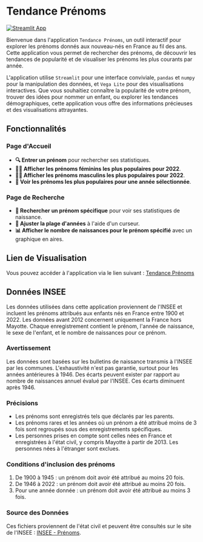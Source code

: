 # Tendance Prénoms

[![Streamlit App](https://static.streamlit.io/badges/streamlit_badge_black_white.svg)]([https://share.streamlit.io/andfanilo/streamlit-echarts-demo/master/app.py](https://prenoms-fr.streamlit.app/))

Bienvenue dans l'application `Tendance Prénoms`, un outil interactif pour explorer les prénoms donnés aux nouveau-nés en France au fil des ans. Cette application vous permet de rechercher des prénoms, de découvrir les tendances de popularité et de visualiser les prénoms les plus courants par année.

L'application utilise `Streamlit` pour une interface conviviale, `pandas` et `numpy` pour la manipulation des données, et `Vega Lite` pour des visualisations interactives. Que vous souhaitiez connaître la popularité de votre prénom, trouver des idées pour nommer un enfant, ou explorer les tendances démographiques, cette application vous offre des informations précieuses et des visualisations attrayantes.

## Fonctionnalités

### Page d'Accueil
- **🔍 Entrer un prénom** pour rechercher ses statistiques.
- **👧🏻 Afficher les prénoms féminins les plus populaires pour 2022**.
- **👦🏻 Afficher les prénoms masculins les plus populaires pour 2022**.
- **📅 Voir les prénoms les plus populaires pour une année sélectionnée**.

### Page de Recherche
- **🔎 Rechercher un prénom spécifique** pour voir ses statistiques de naissance.
- **📅 Ajuster la plage d'années** à l'aide d'un curseur.
- **📊 Afficher le nombre de naissances pour le prénom spécifié** avec un graphique en aires.

## Lien de Visualisation

Vous pouvez accéder à l'application via le lien suivant : [Tendance Prénoms](https://prenoms-fr.streamlit.app/)

## Données INSEE

Les données utilisées dans cette application proviennent de l'INSEE et incluent les prénoms attribués aux enfants nés en France entre 1900 et 2022. Les données avant 2012 concernent uniquement la France hors Mayotte. Chaque enregistrement contient le prénom, l'année de naissance, le sexe de l'enfant, et le nombre de naissances pour ce prénom.

### Avertissement

Les données sont basées sur les bulletins de naissance transmis à l'INSEE par les communes. L'exhaustivité n'est pas garantie, surtout pour les années antérieures à 1946. Des écarts peuvent exister par rapport au nombre de naissances annuel évalué par l'INSEE. Ces écarts diminuent après 1946.

### Précisions

- Les prénoms sont enregistrés tels que déclarés par les parents. 
- Les prénoms rares et les années où un prénom a été attribué moins de 3 fois sont regroupés sous des enregistrements spécifiques.
- Les personnes prises en compte sont celles nées en France et enregistrées à l'état civil, y compris Mayotte à partir de 2013. Les personnes nées à l'étranger sont exclues.

### Conditions d'inclusion des prénoms

1. De 1900 à 1945 : un prénom doit avoir été attribué au moins 20 fois.
2. De 1946 à 2022 : un prénom doit avoir été attribué au moins 20 fois.
3. Pour une année donnée : un prénom doit avoir été attribué au moins 3 fois.

### Source des Données

Ces fichiers proviennent de l'état civil et peuvent être consultés sur le site de l'INSEE : [INSEE - Prénoms](https://www.insee.fr/fr/statistiques/7633685).
